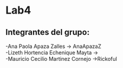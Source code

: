# Lab4
## Integrantes del grupo:  
 -Ana Paola Apaza Zalles -> AnaApazaZ  
 -Lizeth Hortencia Echenique Mayta ->  
 -Mauricio Cecilio Martinez Cornejo ->Rickoful  
 
